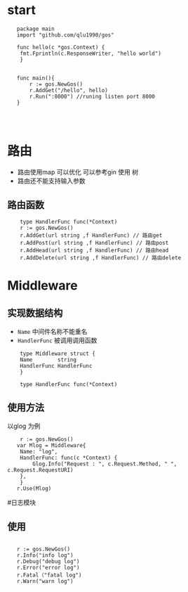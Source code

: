 # start

```golang
   package main
   import "github.com/qlu1990/gos"
   
   func hello(c *gos.Context) {
	fmt.Fprintln(c.ResponseWriter, "hello world")
    }


   func main(){
       r := gos.NewGos()
       r.AddGet("/hello", hello)
       r.Run(":8000") //runing listen port 8000
   }
  



```



# 路由
  - 路由使用map 可以优化 可以参考gin 使用 树
  - 路由还不能支持输入参数
  
## 路由函数

```golang
    type HandlerFunc func(*Context)
    r := gos.NewGos()
    r.AddGet(url string ,f HandlerFunc) // 路由get
    r.AddPost(url string ,f HandlerFunc) // 路由post
    r.AddHead(url string ,f HandlerFunc) // 路由head
    r.AddDelete(url string ,f HandlerFunc) // 路由delete

```

# Middleware

## 实现数据结构 

 - `Name` 中间件名称不能重名
 - `HandlerFunc`  被调用调用函数 
```golang
    type Middleware struct {  
	Name        string
	HandlerFunc HandlerFunc      
    }
    
    type HandlerFunc func(*Context)
```

## 使用方法
以glog 为例

```golang
    r := gos.NewGos()
   var Mlog = Middleware{
	Name: "log",
	HandlerFunc: func(c *Context) {
		Glog.Info("Request : ", c.Request.Method, " ", c.Request.RequestURI)
	},
    }
   r.Use(Mlog)

```

#日志模块
## 使用

```golang

   r := gos.NewGos()
   r.Info("info log")
   r.Debug("debug log")
   r.Error("error log")
   r.Fatal（"fatal log")
   r.Warn("warn log")

```




